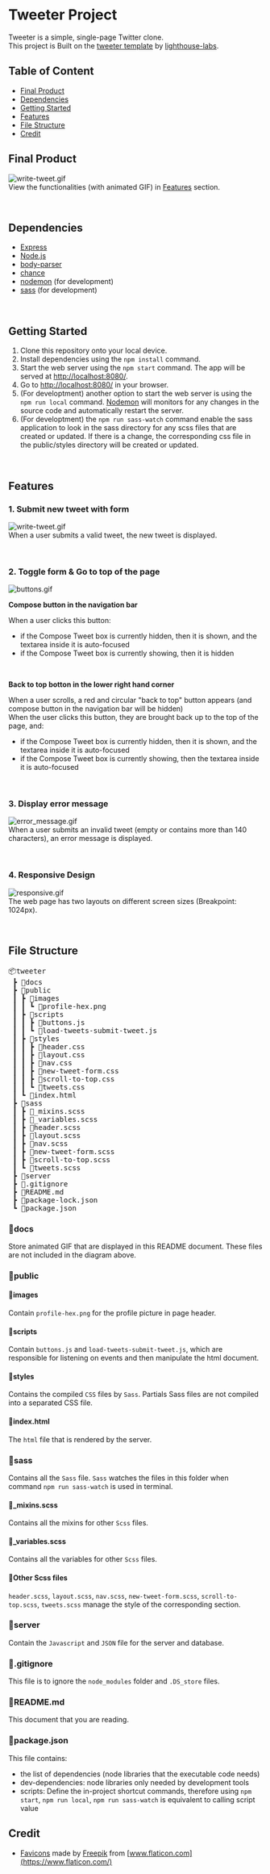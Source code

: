 # Tweeter Project

Tweeter is a simple, single-page Twitter clone.  
This project is Built on the [tweeter template](https://github.com/lighthouse-labs/tweeter) by [lighthouse-labs](https://github.com/lighthouse-labs).

## Table of Content

- [Final Product](#final-product)
- [Dependencies](#dependencies)
- [Getting Started](#getting-started)
- [Features](#features)
- [File Structure](#file-structure)
- [Credit](#credit)

## Final Product

![write-tweet.gif](./docs/write-tweet.gif)  
View the functionalities (with animated GIF) in [Features](#features) section.

&nbsp;

## Dependencies

- [Express](https://expressjs.com/)
- [Node.js](https://nodejs.org/en/)
- [body-parser](https://github.com/expressjs/body-parser)
- [chance](https://chancejs.com/)
- [nodemon](https://github.com/remy/nodemon) (for development)
- [sass](https://sass-lang.com/) (for development)

&nbsp;

## Getting Started

1. Clone this repository onto your local device.
2. Install dependencies using the `npm install` command.
3. Start the web server using the `npm start` command. The app will be served at <http://localhost:8080/>.
4. Go to <http://localhost:8080/> in your browser.
5. (For developtment) another option to start the web server is using the `npm run local` command. [Nodemon](https://github.com/remy/nodemon) will monitors for any changes in the source code and automatically restart the server.
6. (For developtment) the `npm run sass-watch` command enable the sass application to look in the sass directory for any scss files that are created or updated. If there is a change, the corresponding css file in the public/styles directory will be created or updated.

&nbsp;

## Features

### 1. Submit new tweet with form

![write-tweet.gif](./docs/write-tweet.gif)  
When a user submits a valid tweet, the new tweet is displayed.

&nbsp;

### 2. Toggle form & Go to top of the page

![buttons.gif](./docs/buttons.gif)

**Compose button in the navigation bar**

When a user clicks this button:

- if the Compose Tweet box is currently hidden, then it is shown, and the textarea inside it is auto-focused
- if the Compose Tweet box is currently showing, then it is hidden

&nbsp;

**Back to top botton in the lower right hand corner**

When a user scrolls, a red and circular "back to top" button appears (and compose button in the navigation bar will be hidden)  
When the user clicks this button, they are brought back up to the top of the page, and:

- if the Compose Tweet box is currently hidden, then it is shown, and the textarea inside it is auto-focused
- if the Compose Tweet box is currently showing, then the textarea inside it is auto-focused

&nbsp;

### 3. Display error message

![error_message.gif](./docs/error_message.gif)  
When a user submits an invalid tweet (empty or contains more than 140 characters), an error message is displayed.

&nbsp;

### 4. Responsive Design

![responsive.gif](./docs/responsive.gif)  
The web page has two layouts on different screen sizes (Breakpoint: 1024px).

&nbsp;

## File Structure

<pre>
📦tweeter
 ┣ 📂docs
 ┣ 📂public
 ┃ ┣ 📂images
 ┃ ┃ ┗ 📜profile-hex.png
 ┃ ┣ 📂scripts
 ┃ ┃ ┣ 📜buttons.js
 ┃ ┃ ┗ 📜load-tweets-submit-tweet.js
 ┃ ┣ 📂styles
 ┃ ┃ ┣ 📜header.css
 ┃ ┃ ┣ 📜layout.css
 ┃ ┃ ┣ 📜nav.css
 ┃ ┃ ┣ 📜new-tweet-form.css
 ┃ ┃ ┣ 📜scroll-to-top.css
 ┃ ┃ ┗ 📜tweets.css
 ┃ ┗ 📜index.html
 ┣ 📂sass
 ┃ ┣ 📜_mixins.scss
 ┃ ┣ 📜_variables.scss
 ┃ ┣ 📜header.scss
 ┃ ┣ 📜layout.scss
 ┃ ┣ 📜nav.scss
 ┃ ┣ 📜new-tweet-form.scss
 ┃ ┣ 📜scroll-to-top.scss
 ┃ ┗ 📜tweets.scss
 ┣ 📂server
 ┣ 📜.gitignore
 ┣ 📜README.md
 ┣ 📜package-lock.json
 ┗ 📜package.json
</pre>

### 📂docs

Store animated GIF that are displayed in this README document. These files are not included in the diagram above.

### 📂public

#### 📂images

Contain `profile-hex.png` for the profile picture in page header.

#### 📂scripts

Contain `buttons.js` and `load-tweets-submit-tweet.js`, which are responsible for listening on events and then manipulate the html document.

#### 📂styles

Contains the compiled `CSS` files by `Sass`. Partials Sass files are not compiled into a separated CSS file.

#### 📜index.html

The `html` file that is rendered by the server.

### 📂sass

Contains all the `Sass` file. `Sass` watches the files in this folder when command `npm run sass-watch` is used in terminal.

#### 📜_mixins.scss

Contains all the mixins for other `Scss` files.

#### 📜_variables.scss

Contains all the variables for other `Scss` files.

#### 📜Other Scss files

`header.scss`, `layout.scss`, `nav.scss`, `new-tweet-form.scss`, `scroll-to-top.scss`, `tweets.scss` manage the style of the corresponding section.

### 📂server

Contain the `Javascript` and `JSON` file for the server and database.
&nbsp;

### 📜.gitignore

This file is to ignore the `node_modules` folder and `.DS_store` files.

### 📜README.md

This document that you are reading.

### 📜package.json

This file contains:

- the list of dependencies (node libraries that the executable code needs)
- dev-dependencies: node libraries only needed by development tools
- scripts: Define the in-project shortcut commands, therefore using `npm start`, `npm run local`, `npm run sass-watch` is equivalent to calling script value

## Credit

- [Favicons](https://www.flaticon.com/premium-icon/twitter_3025545) made by [Freepik](https://www.freepik.com) from [www.flaticon.com](https://www.flaticon.com/)

